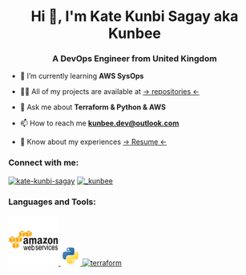 <h1 align="center">Hi 👋, I'm Kate Kunbi Sagay aka Kunbee</h1>
<h3 align="center">A DevOps Engineer from United Kingdom</h3>


- 🌱 I’m currently learning **AWS SysOps**

- 👨‍💻 All of my projects are available at [-> repositories <-](https://github.com/Katesagay?tab=repositories)

- 💬 Ask me about **Terraform & Python & AWS**

- 📫 How to reach me **kunbee.dev@outlook.com**

- 📄 Know about my experiences [-> Resume <-](https://docs.google.com/document/d/1ktyP9EJuRQd6ckL54Qq1VGPDvILTyiHBNIeZip0-JYk/edit?usp=sharing)

<h3 align="left">Connect with me:</h3>
<p align="left">
<a href="https://linkedin.com/in/kate-kunbi-sagay" target="blank"><img align="center" src="https://raw.githubusercontent.com/rahuldkjain/github-profile-readme-generator/master/src/images/icons/Social/linked-in-alt.svg" alt="kate-kunbi-sagay" height="30" width="40" /></a>
<a href="https://instagram.com/_kunbee" target="blank"><img align="center" src="https://raw.githubusercontent.com/rahuldkjain/github-profile-readme-generator/master/src/images/icons/Social/instagram.svg" alt="_kunbee" height="30" width="40" /></a>
</p>

<h3 align="left">Languages and Tools:</h3>
<p align="left"> <a href="https://aws.amazon.com" target="_blank"> <img src="https://raw.githubusercontent.com/devicons/devicon/master/icons/amazonwebservices/amazonwebservices-original-wordmark.svg" alt="aws" width="100" height="100"/> </a> <a href="https://www.python.org" target="_blank"> <img src="https://raw.githubusercontent.com/devicons/devicon/master/icons/python/python-original.svg" alt="python" width="40" height="40"/> </a>  <a href="https://www.terraform.io/" target="_blank"> <img src="https://www.datocms-assets.com/2885/1629941242-logo-terraform-main.svg" alt="terraform" width="100" height="100"/> </a> </p>

